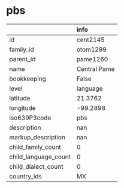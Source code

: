 # pbs
|                      | info         |
|:---------------------|:-------------|
| id                   | cent2145     |
| family_id            | otom1299     |
| parent_id            | pame1260     |
| name                 | Central Pame |
| bookkeeping          | False        |
| level                | language     |
| latitude             | 21.3762      |
| longitude            | -99.2898     |
| iso639P3code         | pbs          |
| description          | nan          |
| markup_description   | nan          |
| child_family_count   | 0            |
| child_language_count | 0            |
| child_dialect_count  | 0            |
| country_ids          | MX           |